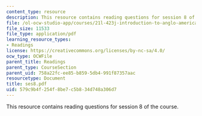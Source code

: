 ```yaml
---
content_type: resource
description: This resource contains reading questions for session 8 of the course.
file: /ol-ocw-studio-app/courses/21l-423j-introduction-to-anglo-american-folk-music-fall-2005/579c9b4f254f8be7c5b834d748a306d7_ses8.pdf
file_size: 11533
file_type: application/pdf
learning_resource_types:
- Readings
license: https://creativecommons.org/licenses/by-nc-sa/4.0/
ocw_type: OCWFile
parent_title: Readings
parent_type: CourseSection
parent_uid: 758a22fc-ee85-b859-5db4-991f87357aac
resourcetype: Document
title: ses8.pdf
uid: 579c9b4f-254f-8be7-c5b8-34d748a306d7
---
```

This resource contains reading questions for session 8 of the course.